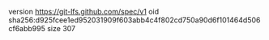 version https://git-lfs.github.com/spec/v1
oid sha256:d925fcee1ed952031909f603abb4c4f802cd750a90d6f101464d506cf6abb995
size 307
